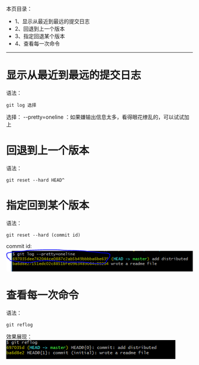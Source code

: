 本页目录：
- 1、显示从最近到最远的提交日志
- 2、回退到上一个版本
- 3、指定回退某个版本
- 4、查看每一次命令

----------
# 显示从最近到最远的提交日志
语法：
```
git log 选择
```
选择：
--pretty=oneline ：如果嫌输出信息太多，看得眼花缭乱的，可以试试加上

# 回退到上一个版本
语法：
```
git reset --hard HEAD^
```
# 指定回到某个版本
语法：
```
git reset --hard (commit id)
```
commit id:
![](image/5-1.png)

# 查看每一次命令
语法：
```
git reflog
```
效果展现：
![](image/5-2.png)